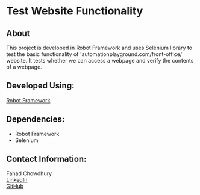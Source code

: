 # **Test Website Functionality**
## About
This project is developed in Robot Framework and uses Selenium library to test the basic functionality of 'automationplayground.com/front-office/' website. It tests whether we can access a webpage and verify the contents of a webpage.

## Developed Using:
[Robot Framework](https://robotframework.org/)

## Dependencies:
- Robot Framework
- Selenium

## Contact Information:
Fahad Chowdhury\
[LinkedIn](https://www.linkedin.com/in/fahad-chowdhury-fi)\
[GitHub](https://github.com/Fahad-Chowdhury)
